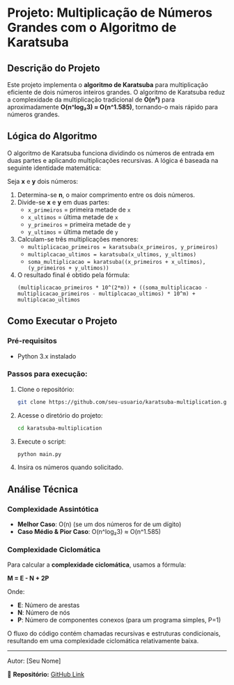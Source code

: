# Projeto: Multiplicação de Números Grandes com o Algoritmo de Karatsuba

## Descrição do Projeto

Este projeto implementa o **algoritmo de Karatsuba** para multiplicação eficiente de dois números inteiros grandes. O algoritmo de Karatsuba reduz a complexidade da multiplicação tradicional de **O(n²)** para aproximadamente **O(n^log₂3) ≈ O(n^1.585)**, tornando-o mais rápido para números grandes.

## Lógica do Algoritmo

O algoritmo de Karatsuba funciona dividindo os números de entrada em duas partes e aplicando multiplicações recursivas. A lógica é baseada na seguinte identidade matemática:

Seja **x** e **y** dois números:

1. Determina-se **n**, o maior comprimento entre os dois números.
2. Divide-se **x** e **y** em duas partes:
   - `x_primeiros` = primeira metade de `x`
   - `x_ultimos` = última metade de `x`
   - `y_primeiros` = primeira metade de `y`
   - `y_ultimos` = última metade de `y`
3. Calculam-se três multiplicações menores:
   - `multiplicacao_primeiros = karatsuba(x_primeiros, y_primeiros)`
   - `multiplcacao_ultimos = karatsuba(x_ultimos, y_ultimos)`
   - `soma_multiplicacao = karatsuba((x_primeiros + x_ultimos), (y_primeiros + y_ultimos))`
4. O resultado final é obtido pela fórmula:
   ```
   (multiplicacao_primeiros * 10^(2*m)) + ((soma_multiplicacao - multiplicacao_primeiros - multiplcacao_ultimos) * 10^m) + multiplcacao_ultimos
   ```

## Como Executar o Projeto

### Pré-requisitos

- Python 3.x instalado

### Passos para execução:

1. Clone o repositório:
   ```bash
   git clone https://github.com/seu-usuario/karatsuba-multiplication.git
   ```
2. Acesse o diretório do projeto:
   ```bash
   cd karatsuba-multiplication
   ```
3. Execute o script:
   ```bash
   python main.py
   ```
4. Insira os números quando solicitado.

## Análise Técnica

### Complexidade Assintótica

- **Melhor Caso**: O(n) (se um dos números for de um dígito)
- **Caso Médio & Pior Caso**: O(n^log₂3) ≈ O(n^1.585)

### Complexidade Ciclomática

Para calcular a **complexidade ciclomática**, usamos a fórmula:

**M = E - N + 2P**

Onde:

- **E**: Número de arestas
- **N**: Número de nós
- **P**: Número de componentes conexos (para um programa simples, P=1)

O fluxo do código contém chamadas recursivas e estruturas condicionais, resultando em uma complexidade ciclomática relativamente baixa.

---

Autor: [Seu Nome]

📌 **Repositório:** [GitHub Link](https://github.com/seu-usuario/karatsuba-multiplication)

